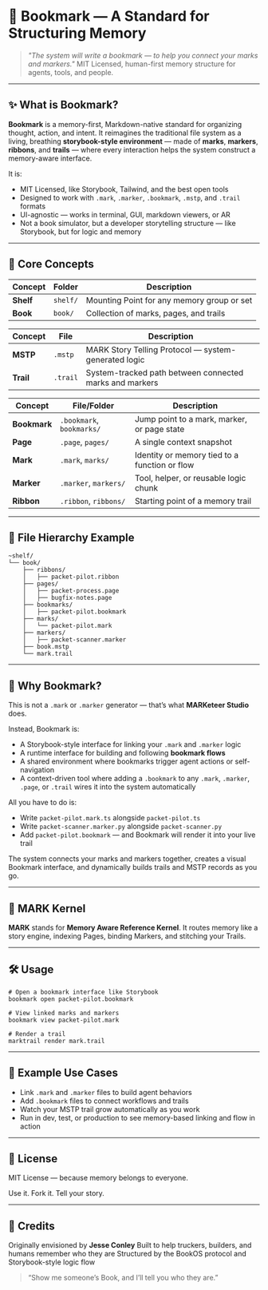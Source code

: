 # 📖 Bookmark — A Standard for Structuring Memory

> *"The system will write a bookmark — to help you connect your marks and markers."*
> MIT Licensed, human-first memory structure for agents, tools, and people.

---

## ✨ What is Bookmark?

**Bookmark** is a memory-first, Markdown-native standard for organizing thought, action, and intent. It reimagines the traditional file system as a living, breathing **storybook-style environment** — made of **marks**, **markers**, **ribbons**, and **trails** — where every interaction helps the system construct a memory-aware interface.

It is:

* MIT Licensed, like Storybook, Tailwind, and the best open tools
* Designed to work with `.mark`, `.marker`, `.bookmark`, `.mstp`, and `.trail` formats
* UI-agnostic — works in terminal, GUI, markdown viewers, or AR
* Not a book simulator, but a developer storytelling structure — like Storybook, but for logic and memory

---

## 📘 Core Concepts

| Concept   | Folder   | Description                                |
| --------- | -------- | ------------------------------------------ |
| **Shelf** | `shelf/` | Mounting Point for any memory group or set |
| **Book**  | `book/`  | Collection of marks, pages, and trails     |

| Concept  | File    | Description                                             |
| -------- | ------- | ------------------------------------------------------- |
| **MSTP** | `.mstp` | MARK Story Telling Protocol — system-generated logic    |
| **Trail**| `.trail`| System-tracked path between connected marks and markers |

| Concept      | File/Folder               | Description                                   |
| ------------ | ------------------------- | --------------------------------------------- |
| **Bookmark** | `.bookmark`, `bookmarks/` | Jump point to a mark, marker, or page state   |
| **Page**     | `.page`, `pages/`         | A single context snapshot                     |
| **Mark**     | `.mark`, `marks/`         | Identity or memory tied to a function or flow  |
| **Marker**   | `.marker`, `markers/`     | Tool, helper, or reusable logic chunk         |
| **Ribbon**   | `.ribbon`, `ribbons/`     | Starting point of a memory trail              |

---

## 📂 File Hierarchy Example

```
~shelf/
└── book/
    ├── ribbons/
    │   ├── packet-pilot.ribbon
    ├── pages/
    │   ├── packet-process.page
    │   ├── bugfix-notes.page
    ├── bookmarks/
    │   ├── packet-pilot.bookmark
    ├── marks/
    │   └── packet-pilot.mark
    ├── markers/
    │   ├── packet-scanner.marker
    ├── book.mstp
    └── mark.trail
```

---

## 🧠 Why Bookmark?

This is not a `.mark` or `.marker` generator — that’s what **MARKeteer Studio** does.

Instead, Bookmark is:

* A Storybook-style interface for linking your `.mark` and `.marker` logic
* A runtime interface for building and following **bookmark flows**
* A shared environment where bookmarks trigger agent actions or self-navigation
* A context-driven tool where adding a `.bookmark` to any `.mark`, `.marker`, `.page`, or `.trail` wires it into the system automatically

All you have to do is:

* Write `packet-pilot.mark.ts` alongside `packet-pilot.ts`
* Write `packet-scanner.marker.py` alongside `packet-scanner.py`
* Add `packet-pilot.bookmark` — and Bookmark will render it into your live trail

The system connects your marks and markers together, creates a visual Bookmark interface, and dynamically builds trails and MSTP records as you go.

---

## 🔁 MARK Kernel

**MARK** stands for **Memory Aware Reference Kernel**. It routes memory like a story engine, indexing Pages, binding Markers, and stitching your Trails.

---

## 🛠 Usage

```
# Open a bookmark interface like Storybook
bookmark open packet-pilot.bookmark

# View linked marks and markers
bookmark view packet-pilot.mark

# Render a trail
marktrail render mark.trail
```

---

## 📖 Example Use Cases

* Link `.mark` and `.marker` files to build agent behaviors
* Add `.bookmark` files to connect workflows and trails
* Watch your MSTP trail grow automatically as you work
* Run in dev, test, or production to see memory-based linking and flow in action

---

## 📜 License

MIT License — because memory belongs to everyone.

Use it. Fork it. Tell your story.

---

## 💬 Credits

Originally envisioned by **Jesse Conley**
Built to help truckers, builders, and humans remember who they are
Structured by the BookOS protocol and Storybook-style logic flow

> “Show me someone’s Book, and I’ll tell you who they are.”
